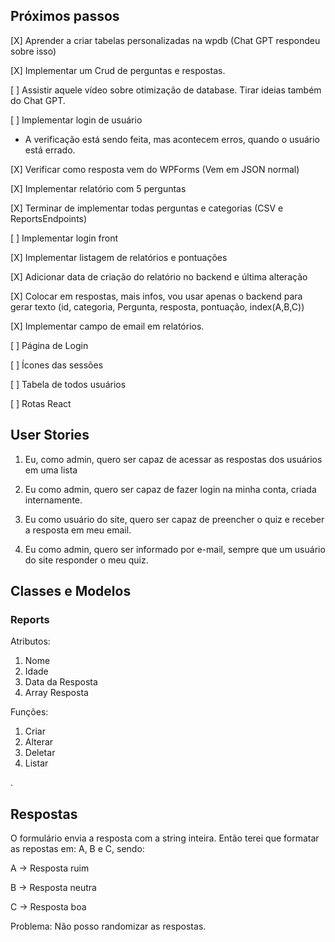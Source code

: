 ## Próximos passos

[X] Aprender a criar tabelas personalizadas na wpdb (Chat GPT respondeu sobre isso)

[X] Implementar um Crud de perguntas e respostas.

[ ] Assistir aquele vídeo sobre otimização de database. Tirar ideias também do Chat GPT.

[ ] Implementar login de usuário

-   A verificação está sendo feita, mas acontecem erros, quando o usuário está errado.

[X] Verificar como resposta vem do WPForms (Vem em JSON normal)

[X] Implementar relatório com 5 perguntas

[X] Terminar de implementar todas perguntas e categorias (CSV e ReportsEndpoints)

[ ] Implementar login front

[X] Implementar listagem de relatórios e pontuações

[X] Adicionar data de criação do relatório no backend e última alteração

[X] Colocar em respostas, mais infos, vou usar apenas o backend para gerar texto (id, categoria, Pergunta, resposta, pontuação, index(A,B,C))

[X] Implementar campo de email em relatórios.

[ ] Página de Login

[ ] Ícones das sessões

[ ] Tabela de todos usuários

[ ] Rotas React

## User Stories

1. Eu, como admin, quero ser capaz de acessar as respostas dos usuários em uma lista

2. Eu como admin, quero ser capaz de fazer login na minha conta, criada internamente.

3. Eu como usuário do site, quero ser capaz de preencher o quiz e receber a resposta em meu email.

4. Eu como admin, quero ser informado por e-mail, sempre que um usuário do site responder o meu quiz.

## Classes e Modelos

### Reports

Atributos:

1. Nome
2. Idade
3. Data da Resposta
4. Array Resposta

Funções:

1. Criar
2. Alterar
3. Deletar
4. Listar

.

## Respostas

O formulário envia a resposta com a string inteira.
Então terei que formatar as repostas em: A, B e C, sendo:

A -> Resposta ruim

B -> Resposta neutra

C -> Resposta boa

Problema: Não posso randomizar as respostas.
